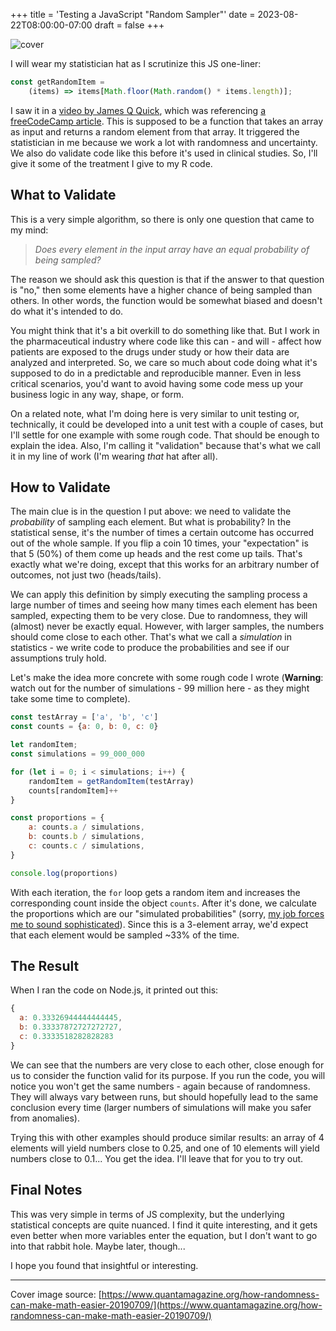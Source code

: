 +++
title = 'Testing a JavaScript "Random Sampler"'
date = 2023-08-22T08:00:00-07:00
draft = false
+++


![cover](https://cdn.hashnode.com/res/hashnode/image/upload/v1692734157035/7b75c2c4-e8f8-4d85-99ed-276caac7bca3.jpeg?w=1600&h=840&fit=crop&crop=entropy&auto=compress,format&format=webp)

I will wear my statistician hat as I scrutinize this JS one-liner:

```javascript
const getRandomItem =
    (items) => items[Math.floor(Math.random() * items.length)];
```

I saw it in a [video by James Q Quick](https://www.youtube.com/watch?v=cFqMk604en4), which was referencing [a freeCodeCamp article](https://www.freecodecamp.org/news/javascript-one-liners-to-use-in-every-project/). This is supposed to be a function that takes an array as input and returns a random element from that array. It triggered the statistician in me because we work a lot with randomness and uncertainty. We also do validate code like this before it's used in clinical studies. So, I'll give it some of the treatment I give to my R code.

## What to Validate

This is a very simple algorithm, so there is only one question that came to my mind:

> *Does every element in the input array have an equal probability of being sampled?*

The reason we should ask this question is that if the answer to that question is "no," then some elements have a higher chance of being sampled than others. In other words, the function would be somewhat biased and doesn't do what it's intended to do.

You might think that it's a bit overkill to do something like that. But I work in the pharmaceutical industry where code like this can - and will - affect how patients are exposed to the drugs under study or how their data are analyzed and interpreted. So, we care so much about code doing what it's supposed to do in a predictable and reproducible manner. Even in less critical scenarios, you'd want to avoid having some code mess up your business logic in any way, shape, or form.

On a related note, what I'm doing here is very similar to unit testing or, technically, it could be developed into a unit test with a couple of cases, but I'll settle for one example with some rough code. That should be enough to explain the idea. Also, I'm calling it "validation" because that's what we call it in my line of work (I'm wearing *that* hat after all).

## How to Validate

The main clue is in the question I put above: we need to validate the *probability* of sampling each element. But what is probability? In the statistical sense, it's the number of times a certain outcome has occurred out of the whole sample. If you flip a coin 10 times, your "expectation" is that 5 (50%) of them come up heads and the rest come up tails. That's exactly what we're doing, except that this works for an arbitrary number of outcomes, not just two (heads/tails).

We can apply this definition by simply executing the sampling process a large number of times and seeing how many times each element has been sampled, expecting them to be very close. Due to randomness, they will (almost) never be exactly equal. However, with larger samples, the numbers should come close to each other. That's what we call a *simulation* in statistics - we write code to produce the probabilities and see if our assumptions truly hold.

Let's make the idea more concrete with some rough code I wrote (**Warning**: watch out for the number of simulations - 99 million here - as they might take some time to complete).

```javascript
const testArray = ['a', 'b', 'c']
const counts = {a: 0, b: 0, c: 0}

let randomItem;
const simulations = 99_000_000

for (let i = 0; i < simulations; i++) {
    randomItem = getRandomItem(testArray)
    counts[randomItem]++
}

const proportions = {
    a: counts.a / simulations,
    b: counts.b / simulations,
    c: counts.c / simulations,
}

console.log(proportions)
```

With each iteration, the `for` loop gets a random item and increases the corresponding count inside the object `counts`. After it's done, we calculate the proportions which are our "simulated probabilities" (sorry, [my job forces me to sound sophisticated](https://codeforces.com/predownloaded/b7/8f/b78f0e086aa8c942869584bf6f71283d70e5ac51.png)). Since this is a 3-element array, we'd expect that each element would be sampled ~33% of the time.

## The Result

When I ran the code on Node.js, it printed out this:

```javascript
{
  a: 0.33326944444444445,
  b: 0.33337872727272727,
  c: 0.3333518282828283
}
```

We can see that the numbers are very close to each other, close enough for us to consider the function valid for its purpose. If you run the code, you will notice you won't get the same numbers - again because of randomness. They will always vary between runs, but should hopefully lead to the same conclusion every time (larger numbers of simulations will make you safer from anomalies).

Trying this with other examples should produce similar results: an array of 4 elements will yield numbers close to 0.25, and one of 10 elements will yield numbers close to 0.1... You get the idea. I'll leave that for you to try out.

## Final Notes

This was very simple in terms of JS complexity, but the underlying statistical concepts are quite nuanced. I find it quite interesting, and it gets even better when more variables enter the equation, but I don't want to go into that rabbit hole. Maybe later, though...

I hope you found that insightful or interesting.

* * *

Cover image source: [https://www.quantamagazine.org/how-randomness-can-make-math-easier-20190709/](https://www.quantamagazine.org/how-randomness-can-make-math-easier-20190709/)
